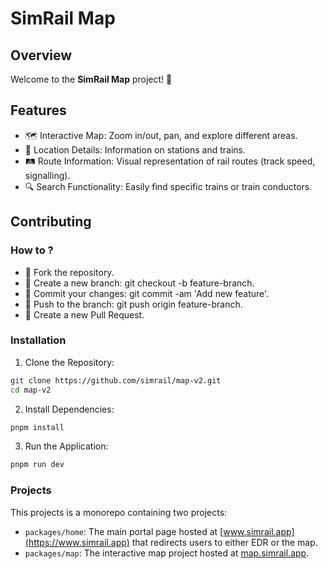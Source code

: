 # SimRail Map

## Overview

Welcome to the **SimRail Map** project! 🌟

## Features

- 🗺️ Interactive Map: Zoom in/out, pan, and explore different areas.
- 📍 Location Details: Information on stations and trains.
- 🛤️ Route Information: Visual representation of rail routes (track speed, signalling).
- 🔍 Search Functionality: Easily find specific trains or train conductors.

## Contributing

### How to ?

- 🍴 Fork the repository.
- 🌿 Create a new branch: git checkout -b feature-branch.
- 💾 Commit your changes: git commit -am 'Add new feature'.
- 🚀 Push to the branch: git push origin feature-branch.
- 📨 Create a new Pull Request.

### Installation

1. Clone the Repository:
```bash
git clone https://github.com/simrail/map-v2.git
cd map-v2
```
2. Install Dependencies:
```bash
pnpm install
```
3. Run the Application:
```bash
pnpm run dev
```

### Projects

This projects is a monorepo containing two projects:

- `packages/home`: The main portal page hosted at [www.simrail.app](https://www.simrail.app) that redirects users to either EDR or the map.
- `packages/map`: The interactive map project hosted at [map.simrail.app](https://map.simrail.app).
